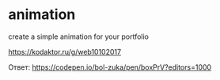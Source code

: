 # animation
create a simple animation for your portfolio

https://kodaktor.ru/g/web10102017


Ответ: https://codepen.io/bol-zuka/pen/boxPrV?editors=1000
